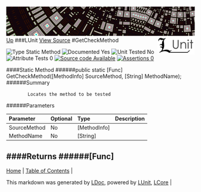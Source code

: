 ![](../Content/LUnit-banner-small.png "")
[<img align="right" src="../Content/LUnit-logo-small.png">](../../README.md)
[Up](LUnit.md)
###LUnit
[View Source](../LUnit.csproj)
#GetCheckMethod

![Type Static Method](http://b.repl.ca/v1/Type-Static%20Method-lightgrey.png "") ![Documented Yes](http://b.repl.ca/v1/Documented-Yes-brightgreen.png "") ![Unit Tested No](http://b.repl.ca/v1/Unit%20Tested-No-lightgrey.png "") ![Attribute Tests 0](http://b.repl.ca/v1/Attribute%20Tests-0-lightgrey.png "") [![Source code Available](http://b.repl.ca/v1/Source%20code-Available-brightgreen.png "")](../LUnit.csproj) [![Assertions 0](http://b.repl.ca/v1/Assertions-0-brightgreen.png "")](../LUnit.csproj)

####Static Method
######public static [Func<Boolean>] GetCheckMethod([MethodInfo] SourceMethod, [String] MethodName);
######Summary

            Locates the method to be tested
            
######Parameters

Parameter | Optional | Type | Description
:---  | :---  | :---  | :--- 
SourceMethod | No | [MethodInfo] | 
MethodName | No | [String] | 

####Returns
######[Func<Boolean>]
---

[Home](../../README.md) | [Table of Contents](../../TableOfContents.md) | 


This markdown was generated by [LDoc](https://github.com/CodeSingularity/LDoc), powered by [LUnit](https://github.com/CodeSingularity/LUnit), [LCore](https://github.com/CodeSingularity/LCore) | 

